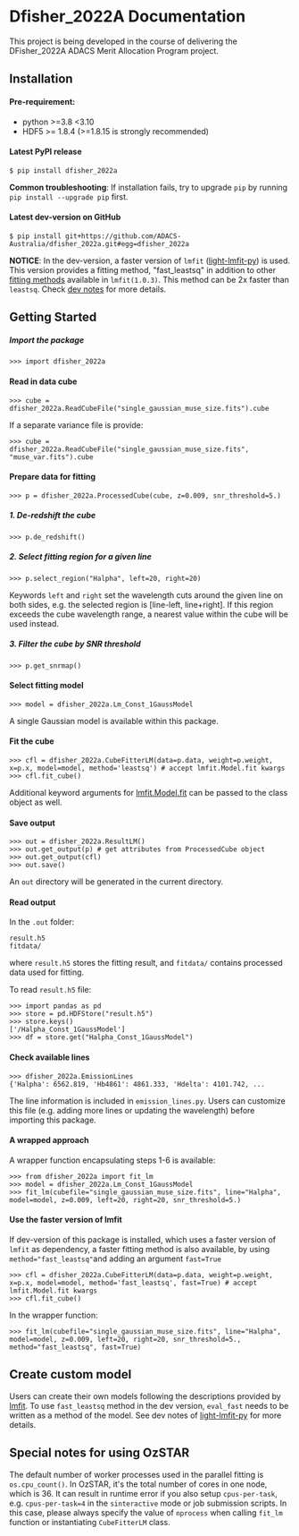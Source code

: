 Dfisher_2022A Documentation
=============

This project is being developed in the course of delivering the DFisher_2022A ADACS Merit Allocation Program project.

## Installation

#### Pre-requirement:
* python >=3.8 <3.10
* HDF5 >= 1.8.4 (>=1.8.15 is strongly recommended)

#### Latest PyPI release 
```
$ pip install dfisher_2022a
```
**Common troubleshooting**: If installation fails, try to upgrade `pip` by running `pip install --upgrade pip` first.
#### Latest dev-version on GitHub
```
$ pip install git+https://github.com/ADACS-Australia/dfisher_2022a.git#egg=dfisher_2022a
```
**NOTICE**: In the dev-version, a faster version of `lmfit` ([light-lmfit-py](https://github.com/ADACS-Australia/light-lmfit-py/tree/light)) is used. This version provides a fitting method, "fast_leastsq" in addition to other [fitting methods](https://lmfit.github.io/lmfit-py/fitting.html#choosing-different-fitting-methods) available in `lmfit(1.0.3)`. This method can be 2x faster than `leastsq`. Check [dev notes](https://github.com/ADACS-Australia/light-lmfit-py/tree/light) for more details.

## Getting Started
##### Import the package
```
>>> import dfisher_2022a
```
#### Read in data cube
```
>>> cube = dfisher_2022a.ReadCubeFile("single_gaussian_muse_size.fits").cube
```
If a separate variance file is provide:
```
>>> cube = dfisher_2022a.ReadCubeFile("single_gaussian_muse_size.fits", "muse_var.fits").cube
```
#### Prepare data for fitting
```
>>> p = dfisher_2022a.ProcessedCube(cube, z=0.009, snr_threshold=5.)
```
##### 1. De-redshift the cube
```
>>> p.de_redshift()
```
##### 2. Select fitting region for a given line
```
>>> p.select_region("Halpha", left=20, right=20)
```
Keywords `left` and `right` set the wavelength cuts around the given line on both sides, e.g. the selected region is [line-left, line+right]. If this region exceeds the cube wavelength range, a nearest value within the cube will be used instead.

##### 3. Filter the cube by SNR threshold
```
>>> p.get_snrmap()
```
#### Select fitting model
```
>>> model = dfisher_2022a.Lm_Const_1GaussModel
```
A single Gaussian model is available within this package.

#### Fit the cube
```
>>> cfl = dfisher_2022a.CubeFitterLM(data=p.data, weight=p.weight, x=p.x, model=model, method='leastsq') # accept lmfit.Model.fit kwargs
>>> cfl.fit_cube()
```
Additional keyword arguments for [lmfit.Model.fit](https://lmfit.github.io/lmfit-py/model.html#model-class-methods) can be passed to the class object as well.

#### Save output
```
>>> out = dfisher_2022a.ResultLM()
>>> out.get_output(p) # get attributes from ProcessedCube object
>>> out.get_output(cfl)
>>> out.save()
```
An `out` directory will be generated in the current directory.

#### Read output
In the `.out` folder:
```
result.h5
fitdata/
```
where `result.h5` stores the fitting result, and `fitdata/` contains processed data used for fitting.

   To read `result.h5` file:
   ```
   >>> import pandas as pd
   >>> store = pd.HDFStore("result.h5")
   >>> store.keys()
   ['/Halpha_Const_1GaussModel']
   >>> df = store.get("Halpha_Const_1GaussModel")
   ```

#### Check available lines
```
>>> dfisher_2022a.EmissionLines
{'Halpha': 6562.819, 'Hb4861': 4861.333, 'Hdelta': 4101.742, ...
```
The line information is included in `emission_lines.py`. Users can customize this file (e.g. adding more lines or updating the wavelength) before importing this package.

#### A wrapped approach

A wrapper function encapsulating steps 1-6 is available:
```
>>> from dfisher_2022a import fit_lm
>>> model = dfisher_2022a.Lm_Const_1GaussModel
>>> fit_lm(cubefile="single_gaussian_muse_size.fits", line="Halpha", model=model, z=0.009, left=20, right=20, snr_threshold=5.)
```
#### Use the faster version of lmfit
If dev-version of this package is installed, which uses a faster version of `lmfit` as dependency, a faster fitting method is also available, by using `method="fast_leastsq"`and adding an argument `fast=True`
```
>>> cfl = dfisher_2022a.CubeFitterLM(data=p.data, weight=p.weight, x=p.x, model=model, method='fast_leastsq', fast=True) # accept lmfit.Model.fit kwargs
>>> cfl.fit_cube()
```
In the wrapper function:
```
>>> fit_lm(cubefile="single_gaussian_muse_size.fits", line="Halpha", model=model, z=0.009, left=20, right=20, snr_threshold=5., method="fast_leastsq", fast=True)
```

## Create custom model
Users can create their own models following the descriptions provided by [lmfit](https://lmfit.github.io/lmfit-py/model.html). To use `fast_leastsq` method in the dev version, `eval_fast` needs to be written as a method of the model. See dev notes of [light-lmfit-py](https://github.com/ADACS-Australia/light-lmfit-py/tree/light)  for more details.

## Special notes for using OzSTAR
The default number of worker processes used in the parallel fitting is `os.cpu_count()`. In OzSTAR, it's the total number of cores in one node, which is 36. It can result in runtime error if you also setup `cpus-per-task`, e.g. `cpus-per-task=4` in the `sinteractive` mode or job submission scripts. In this case, please always specify the value of `nprocess` when calling `fit_lm` function or instantiating `CubeFitterLM` class.

